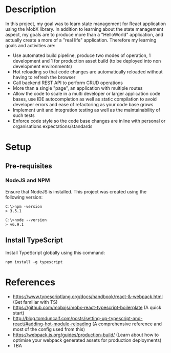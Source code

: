 # Description
In this project, my goal was to learn state management for React application using the MobX library. In addition to learning about the state management aspect, my goals are to produce more than a "HelloWorld" application, and actually create a more of a "real life" application. Therefore my learning goals and activities are:

* Use automated build pipeline, produce two modes of operation, 1 development and 1 for production asset build (to be deployed into non development environments)
* Hot reloading so that code changes are automatically reloaded without having to refresh the browser
* Call backend REST API to perform CRUD operations
* More than a single "page", an application with multiple routes
* Allow the code to scale in a multi developer or larger application code bases, use IDE autocompletion as well as static compilation to avoid developer errors and ease of refactoring as your code base grows
* Implement unit and integration testing as well as the maintainability of such tests
* Enforce code style so the code base changes are inline with personal or organisations expectations/standards

# Setup

## Pre-requisites

### NodeJS and NPM
Ensure that NodeJS is installed. This project was created using the following version:

```
C:\>npm -version
> 3.5.1

C:\>node --version
> v6.9.1
```

## Install TypeScript

Install TypeScript globally using this command:

```npm install -g typescript```

# References
* https://www.typescriptlang.org/docs/handbook/react-&-webpack.html (Get familiar with TS) 
* https://github.com/mobxjs/mobx-react-typescript-boilerplate (A quick start)
* http://blog.tomduncalf.com/posts/setting-up-typescript-and-react/#adding-hot-module-reloading (A comprehensive reference and most of the config used from this)
* https://webpack.js.org/guides/production-build/ (Learn about how to optimise your webpack generated assets for production deployments)
* TBA

